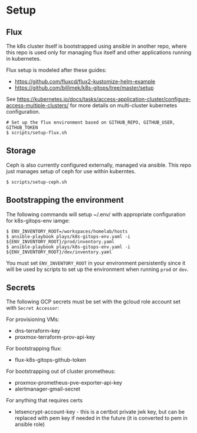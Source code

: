 # Setup


## Flux

The k8s cluster itself is bootstrapped using ansible in another repo, where
this repo is used only for managing flux itself and other applications
running in kubernetes.

Flux setup is modeled after these guides:

  - https://github.com/fluxcd/flux2-kustomize-helm-example
  - https://github.com/billimek/k8s-gitops/tree/master/setup

See https://kubernetes.io/docs/tasks/access-application-cluster/configure-access-multiple-clusters/ for more details on
multi-cluster kubernetes configuration.

```
# Set up the flux environment based on GITHUB_REPO, GITHUB_USER, GITHUB_TOKEN
$ scripts/setup-flux.sh
```

## Storage

Ceph is also currently configured externally, managed via ansible. This repo
just manages setup of ceph for use within kuberntes.

```
$ scripts/setup-ceph.sh
```

## Bootstrapping the environment

The following commands will setup ~/.env/ with appropriate configuration for k8s-gitops-env iamge:
```
$ ENV_INVENTORY_ROOT=/workspaces/homelab/hosts
$ ansible-playbook plays/k8s-gitops-env.yaml -i ${ENV_INVENTORY_ROOT}/prod/inventory.yaml 
$ ansible-playbook plays/k8s-gitops-env.yaml -i ${ENV_INVENTORY_ROOT}/dev/inventory.yaml 
```

You must set `ENV_INVENTORY_ROOT` in your environment persistently since it will be used
by scripts to set up the environment when running `prod` or `dev`.

## Secrets

The following GCP secrets must be set with the gcloud role account set with `Secret Accessor`:

For provisioning VMs:
- dns-terraform-key
- proxmox-terraform-prov-api-key

For bootstrapping flux:
- flux-k8s-gitops-github-token

For bootstrapping out of cluster prometheus:
- proxmox-prometheus-pve-exporter-api-key
- alertmanager-gmail-secret

For anything that requires certs
- letsencrypt-account-key - this is a certbot private jwk key, but can be replaced with pem key if needed in the future (it is converted to pem in ansible role)